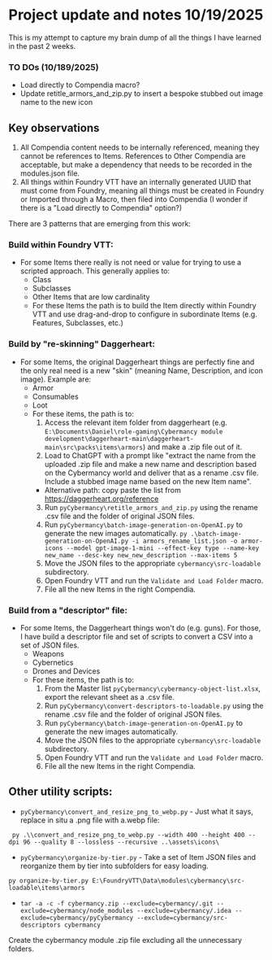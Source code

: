 
# Project update and notes 10/19/2025

This is my attempt to capture my brain dump of all the things I have learned in the past 2 weeks.

### TO DOs (10/189/2025)
 - Load directly to Compendia macro?
 - Update retitle_armors_and_zip.py to insert a bespoke stubbed out image name to the new icon

## Key observations

1. All Compendia content needs to be internally referenced, meaning they cannot be references to Items.  References to Other Compendia are acceptable, but make a dependency that needs to be recorded in the modules.json file.
2. All things within Foundry VTT have an internally generated UUID that must come from Foundry, meaning all things must be created in Foundry or Imported through a Macro, then filed into Compendia (I wonder if there is a "Load directly to Compendia" option?)

There are 3 patterns that are emerging from this work:

### Build within Foundry VTT:
  - For some Items there really is not need or value for trying to use a scripted approach.  This generally applies to:
    - Class
    - Subclasses
    - Other Items that are low cardinality
    - For these Items the path is to build the Item directly within Foundry VTT and use drag-and-drop to configure in subordinate Items (e.g. Features, Subclasses, etc.)

### Build by "re-skinning" Daggerheart:
  - For some Items, the original Daggerheart things are perfectly fine and the only real need is a new "skin" (meaning Name, Description, and icon image). Example are:
    - Armor
    - Consumables
    - Loot
    - For these items, the path is to:
      1. Access the relevant item folder from daggerheart (e.g. `E:\Documents\Daniel\role-gaming\Cybermancy module development\daggerheart-main\daggerheart-main\src\packs\items\armors`) and make a .zip file out of it.
      2. Load to ChatGPT with a prompt like "extract the name from the uploaded .zip file and make a new name and description based on the Cybermancy world and deliver that as a rename .csv file.  Include a stubbed image name based on the new Item name".
      - Alternative path: copy paste the list from https://daggerheart.org/reference
      3. Run `pyCybermancy\retitle_armors_and_zip.py` using the rename .csv file and the folder of original JSON files.
      4. Run `pyCybermancy\batch-image-generation-on-OpenAI.py` to generate the new images automatically.
```py .\batch-image-generation-on-OpenAI.py -i armors_rename_list.json -o armor-icons --model gpt-image-1-mini --effect-key type --name-key new_name --desc-key new_new_description --max-items 5```
       5. Move the JSON files to the appropriate `cybermancy\src-loadable` subdirectory.
       6. Open Foundry VTT and run the `Validate and Load Folder` macro.
       7. File all the new Items in the right Compendia.

### Build from a "descriptor" file:
  - For some Items, the Daggerheart things won't do (e.g. guns).  For those, I have build a descriptor file and set of scripts to convert a CSV into a set of JSON files.
    - Weapons
    - Cybernetics
    - Drones and Devices
    - For these items, the path is to:
      1. From the Master list `pyCybermancy\cybermancy-object-list.xlsx`, export the relevant sheet as a .csv file.
      2. Run `pyCybermancy\convert-descriptors-to-loadable.py` using the rename .csv file and the folder of original JSON files.
      4. Run `pyCybermancy\batch-image-generation-on-OpenAI.py` to generate the new images automatically.
      5. Move the JSON files to the appropriate `cybermancy\src-loadable` subdirectory.
      6. Open Foundry VTT and run the `Validate and Load Folder` macro.
      7. File all the new Items in the right Compendia.

## Other utility scripts:

 - `pyCybermancy\convert_and_resize_png_to_webp.py` - Just what it says, replace in situ a .png file with a.webp file:

``` py .\\convert_and_resize_png_to_webp.py --width 400 --height 400 --dpi 96 --quality 8 --lossless --recursive ..\assets\icons\```

 - `pyCybermancy\organize-by-tier.py` - Take a set of Item JSON files and reorganize them by tier into subfolders for easy loading.

```py organize-by-tier.py E:\FoundryVTT\Data\modules\cybermancy\src-loadable\items\armors```

 - `tar -a -c -f cybermancy.zip --exclude=cybermancy/.git --exclude=cybermancy/node_modules --exclude=cybermancy/.idea --exclude=cybermancy/pyCybermancy --exclude=cybermancy/src-descriptors cybermancy`

Create the cybermancy module .zip file excluding all the unnecessary folders.


